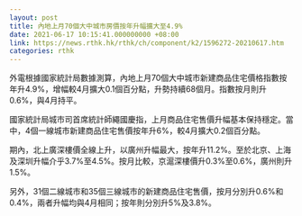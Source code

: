 ```yaml
---
layout: post
title: 內地上月70個大中城市房價按年升幅擴大至4.9%
date: 2021-06-17 10:15:41.000000000 +08:00
link: https://news.rthk.hk/rthk/ch/component/k2/1596272-20210617.htm
categories: rthk
---
```


外電根據國家統計局數據測算，內地上月70個大中城市新建商品住宅價格指數按年升4.9%，增幅較4月擴大0.1個百分點，升勢持續68個月。指數按月則升0.6%，與4月持平。

國家統計局城市司首席統計師繩國慶指，上月商品住宅售價升幅基本保持穩定。當中，4個一線城市新建商品住宅售價按年升6%，較4月擴大0.2個百分點。

期內，北上廣深樓價全線上升，以廣州升幅最大，按年升11.2%。至於北京、上海及深圳升幅介乎3.7%至4.5%。按月比較，京滬深樓價升0.3%至0.6%，廣州則升1.5%。 

另外，31個二線城市和35個三線城市的新建商品住宅售價，按月分別升0.6%和0.4%，兩者升幅均與4月相同；按年則分別升5%及3.8%。
